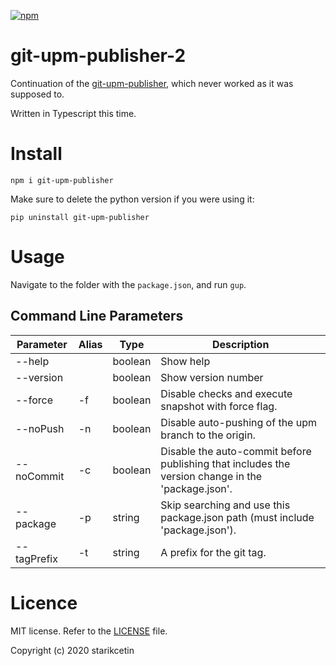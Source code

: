 [![npm](https://img.shields.io/npm/dt/git-upm-publisher?label=npmjs&style=plastic)](https://www.npmjs.com/package/git-upm-publisher)

# git-upm-publisher-2
Continuation of the [git-upm-publisher](https://github.com/starikcetin/git-upm-publisher), which never worked as it was supposed to.

Written in Typescript this time.

# Install

```shell
npm i git-upm-publisher
```

Make sure to delete the python version if you were using it:

```shell
pip uninstall git-upm-publisher
```

# Usage

Navigate to the folder with the `package.json`, and run `gup`.

## Command Line Parameters

| Parameter   | Alias | Type    | Description                                                                                       |
|-------------|-------|---------|---------------------------------------------------------------------------------------------------|
| --help      |       | boolean | Show help                                                                                         |
| --version   |       | boolean | Show version number                                                                               |
| --force     | -f    | boolean | Disable checks and execute snapshot with force flag.                                              |
| --noPush    | -n    | boolean | Disable auto-pushing of the upm branch to the origin.                                             |
| --noCommit  | -c    | boolean | Disable the auto-commit before publishing that includes the version change in the 'package.json'. |
| --package   | -p    | string  | Skip searching and use this package.json path (must include 'package.json').                      |
| --tagPrefix | -t    | string  | A prefix for the git tag.                                                                         |


# Licence
MIT license. Refer to the [LICENSE](LICENSE) file.

Copyright (c) 2020 starikcetin
